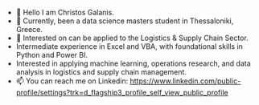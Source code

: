 - 👋 Hello I am Christos Galanis.
- 👀 Currently, been a data science masters student in Thessaloniki, Greece.
- 🌱 Interested on can be applied to the Logistics & Supply Chain Sector.
-  Intermediate experience in Excel and VBA, with foundational skills in Python and Power BI.
-  Interested in applying machine learning, operations research, and data analysis in logistics and supply chain management.
- 📫 You can reach me on Linkedin: https://www.linkedin.com/public-profile/settings?trk=d_flagship3_profile_self_view_public_profile

<!---
xristosgala/xristosgala is a ✨ special ✨ repository because its `README.md` (this file) appears on your GitHub profile.
You can click the Preview link to take a look at your changes.
--->
